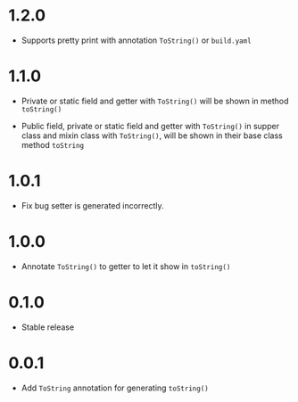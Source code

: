 # 1.2.0
- Supports pretty print with annotation `ToString()` or `build.yaml`

# 1.1.0
- Private or static field and getter with `ToString()` will be shown in 
method `toString()`

- Public field, private or static field and getter with `ToString()` in 
supper class and mixin class with `ToString()`, will be shown in their
base class method `toString`

# 1.0.1

- Fix bug setter is generated incorrectly.

# 1.0.0

- Annotate `ToString()` to getter to let it show in `toString()`

# 0.1.0

- Stable release

# 0.0.1

- Add `ToString` annotation for generating `toString()`

